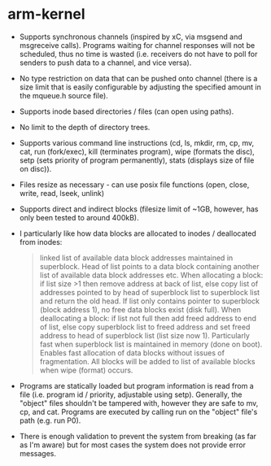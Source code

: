 # arm-kernel
- Supports synchronous channels (inspired by xC, via msgsend and msgreceive calls). Programs waiting for channel responses will
  not be scheduled, thus no time is wasted (i.e. receivers do not have to poll for senders to push
  data to a channel, and vice versa).
- No type restriction on data that can be pushed onto channel (there is a size limit that is easily configurable
  by adjusting the specified amount in the mqueue.h source file).

- Supports inode based directories / files (can open using paths).
- No limit to the depth of directory trees.
- Supports various command line instructions (cd, ls, mkdir, rm, cp, mv, cat, run <path> (fork/exec), kill 
  <pid> (terminates program), wipe (formats the disc), setp <priority> <path> (sets priority of program
  permanently), stats <path> (displays size of file on disc)).
- Files resize as necessary - can use posix file functions (open, close, write, read, lseek, unlink)
- Supports direct and indirect blocks (filesize limit of ~1GB, however, has only been tested to around 400kB).

- I particularly like how data blocks are allocated to inodes / deallocated from inodes:
  > linked list of available data block addresses maintained in superblock. Head of list
    points to a data block containing another list of available data block addresses etc.
  > When allocating a block: if list size >1 then remove address at back of list, else copy 
    list of addresses pointed to by head of superblock list to superblock list and return the old head.
    > If list only contains pointer to superblock (block address 1), no free data blocks exist (disk full).
  > When deallocating a block: if list not full then add freed address to end of list, else
    copy superblock list to freed address and set freed address to head of superblock list (list size now 1).
  > Particularly fast when superblock list is maintained in memory (done on boot).
  Enables fast allocation of data blocks without issues of fragmentation.
  > All blocks will be added to list of available blocks when wipe (format) occurs.

- Programs are statically loaded but program information is read from a file (i.e. program id / priority, 
  adjustable using setp). Generally, the "object" files shouldn't be tampered with, however they are 
  safe to mv, cp, and cat. Programs are executed by calling run on the "object" file's path (e.g. run P0).

- There is enough validation to prevent the system from breaking (as far as I'm aware) but for most cases the 
  system does not provide error messages.
